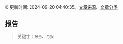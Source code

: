 :alarm_clock: 更新时间: 2024-09-20 04:40:35。[文章来源](/README.md)、[文章分类](/TAGS.md)

## 报告


> 关键字：`报告`、`月报`



